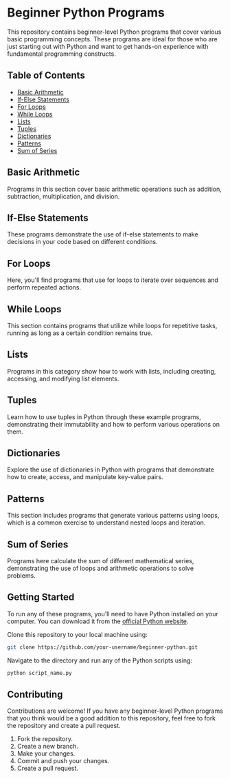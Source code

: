 
# Beginner Python Programs

This repository contains beginner-level Python programs that cover various basic programming concepts. These programs are ideal for those who are just starting out with Python and want to get hands-on experience with fundamental programming constructs.

## Table of Contents

- [Basic Arithmetic](#basic-arithmetic)
- [If-Else Statements](#if-else-statements)
- [For Loops](#for-loops)
- [While Loops](#while-loops)
- [Lists](#lists)
- [Tuples](#tuples)
- [Dictionaries](#dictionaries)
- [Patterns](#patterns)
- [Sum of Series](#sum-of-series)

## Basic Arithmetic

Programs in this section cover basic arithmetic operations such as addition, subtraction, multiplication, and division.

## If-Else Statements

These programs demonstrate the use of if-else statements to make decisions in your code based on different conditions.

## For Loops

Here, you'll find programs that use for loops to iterate over sequences and perform repeated actions.

## While Loops

This section contains programs that utilize while loops for repetitive tasks, running as long as a certain condition remains true.

## Lists

Programs in this category show how to work with lists, including creating, accessing, and modifying list elements.

## Tuples

Learn how to use tuples in Python through these example programs, demonstrating their immutability and how to perform various operations on them.

## Dictionaries

Explore the use of dictionaries in Python with programs that demonstrate how to create, access, and manipulate key-value pairs.

## Patterns

This section includes programs that generate various patterns using loops, which is a common exercise to understand nested loops and iteration.

## Sum of Series

Programs here calculate the sum of different mathematical series, demonstrating the use of loops and arithmetic operations to solve problems.

## Getting Started

To run any of these programs, you'll need to have Python installed on your computer. You can download it from the [official Python website](https://www.python.org/).

Clone this repository to your local machine using:

```bash
git clone https://github.com/your-username/beginner-python.git
```

Navigate to the directory and run any of the Python scripts using:

```bash
python script_name.py
```

## Contributing

Contributions are welcome! If you have any beginner-level Python programs that you think would be a good addition to this repository, feel free to fork the repository and create a pull request.

1. Fork the repository.
2. Create a new branch.
3. Make your changes.
4. Commit and push your changes.
5. Create a pull request.
